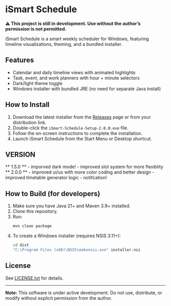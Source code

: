 # iSmart Schedule

**⚠️ This project is still in development. Use without the author’s permission is not permitted.**

iSmart Schedule is a smart weekly scheduler for Windows, featuring timeline visualizations, theming, and a bundled installer.

## Features

- Calendar and daily timeline views with animated highlights
- Task, event, and work planners with hour + minute selectors
- Dark/light theme toggle
- Windows installer with bundled JRE (no need for separate Java install)

## How to Install

1. Download the latest installer from the [Releases](https://github.com/YourUsername/YourRepo/releases) page or from your distribution link.
2. Double-click the `iSmart-Schedule-Setup-2.0.0.exe` file.
3. Follow the on-screen instructions to complete the installation.
4. Launch iSmart Schedule from the Start Menu or Desktop shortcut.
## VERSION
  ** 1.5.0 **
     - imporved dark mode!
     - improved slot system for more flexiblity
  ** 2.0.0 **
     - improved ui/ux with more color coding and better design
     - improved timetable generator logic
     - notifcation!


## How to Build (for developers)

1. Make sure you have Java 21+ and Maven 3.9+ installed.
2. Clone this repository.
3. Run:
    ```bash
    mvn clean package
    ```
4. To create a Windows installer (requires NSIS 3.11+):
    ```cmd
    cd dist
    "C:\Program Files (x86)\NSIS\makensis.exe" installer.nsi
    ```

## License

See [LICENSE.txt](LICENSE.txt) for details.

---

**Note:** This software is under active development. Do not use, distribute, or modify without explicit permission from the author.